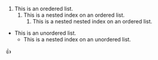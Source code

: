 1. This is an oredered list.
    1. This is a nested index on an ordered list.
        1. This is a nested nested index on an ordered list.

* This is an unordered list.
  * This is a nested index on an unordered list.

:+1:
